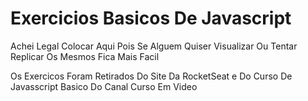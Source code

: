 # Exercicios Basicos De Javascript 
Achei Legal Colocar Aqui Pois Se Alguem Quiser Visualizar
Ou Tentar Replicar Os Mesmos Fica Mais Facil

Os Exercicos Foram Retirados Do Site Da RocketSeat e Do Curso De Javasscript Basico Do Canal Curso Em Video
